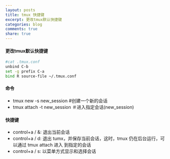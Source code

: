 ```yaml
---
layout: posts
title: tmux 快捷键
excerpt: 更改tmux默认快捷键
categories: blog
comments: true
share: true
---
```



#### 更改tmux默认快捷键

```sh
#cat .tmux.conf
unbind C-b
set -g prefix C-a
bind R source-file ~/.tmux.conf
```

#### 命令

* tmux new -s new_session #创建一个新的会话
* tmux attach -t new_session ＃进入指定会话(new_session)

#### 快捷键

* control+a / &: 退出当前会话
* control+a / d: 退出 tumx，并保存当前会话，这时，tmux 仍在后台运行，可以通过 tmux attach 进入 到指定的会话
* control+a / s: 以菜单方式显示和选择会话
